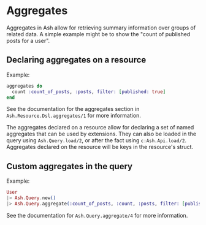 # Aggregates

Aggregates in Ash allow for retrieving summary information over groups of related data. A simple example might be to show the "count of published posts for a user".

## Declaring aggregates on a resource

Example:

```elixir
aggregates do
  count :count_of_posts, :posts, filter: [published: true]
end
```

See the documentation for the aggregates section in `Ash.Resource.Dsl.aggregates/1` for more information.

The aggregates declared on a resource allow for declaring a set of named aggregates that can be used by extensions.
They can also be loaded in the query using `Ash.Query.load/2`, or after the fact using `c:Ash.Api.load/2`. Aggregates declared on the resource will be keys in the resource's struct.

## Custom aggregates in the query

Example:

```elixir
User
|> Ash.Query.new()
|> Ash.Query.aggregate(:count_of_posts, :count, :posts, filter: [published: true])
```

See the documentation for `Ash.Query.aggregate/4` for more information.
